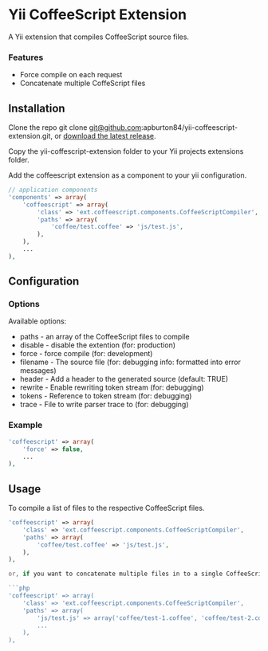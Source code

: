 Yii CoffeeScript Extension
==========================

A Yii extension that compiles CoffeeScript source files.

### Features

* Force compile on each request
* Concatenate multiple CoffeScript files

Installation
------------

Clone the repo 
    git clone git@github.com:apburton84/yii-coffeescript-extension.git, 
or 
    [download the latest release](https://github.com/apburton84/yii-coffeescript-extension/zipball/master).

Copy the yii-coffescript-extension folder to your Yii projects extensions folder.

Add the coffeescript extension as a component to your yii configuration.

```php
// application components
'components' => array(
    'coffeescript' => array( 
        'class' => 'ext.coffeescript.components.CoffeeScriptCompiler', 
        'paths' => array( 
            'coffee/test.coffee' => 'js/test.js', 
        ),
    ), 
    ...
),
```

Configuration
-------------

### Options

Available options:

*  paths    - an array of the CoffeeScript files to compile
*  disable  - disable the extention (for: production)
*  force    - force compile (for: development)
*  filename - The source file (for: debugging info: formatted into error messages)
*  header   - Add a header to the generated source (default: TRUE)
*  rewrite  - Enable rewriting token stream (for: debugging)
*  tokens   - Reference to token stream (for: debugging)
*  trace    - File to write parser trace to (for: debugging)

### Example

```php
'coffeescript' => array( 
    'force' => false, 
    ...
),
```

Usage
-----

To compile a list of files to the respective CoffeeScript files.

```php
'coffeescript' => array( 
    'class' => 'ext.coffeescript.components.CoffeeScriptCompiler', 
    'paths' => array( 
        'coffee/test.coffee' => 'js/test.js', 
    ),
),

or, if you want to concatenate multiple files in to a single CoffeeScript file.

```php
'coffeescript' => array( 
    'class' => 'ext.coffeescript.components.CoffeeScriptCompiler', 
    'paths' => array( 
        'js/test.js' => array('coffee/test-1.coffee', 'coffee/test-2.coffee'), 
        ...
    ),
),
```
